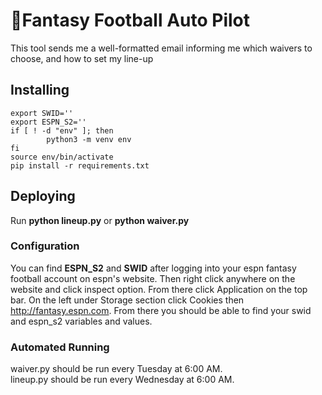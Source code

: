 # 🏈Fantasy Football Auto Pilot
This tool sends me a well-formatted email informing me which waivers to choose, and how to set my line-up

## Installing
```
export SWID=''
export ESPN_S2=''
if [ ! -d "env" ]; then
        python3 -m venv env
fi
source env/bin/activate
pip install -r requirements.txt
```

## Deploying
Run **python lineup.py** or **python waiver.py**

### Configuration
You can find **ESPN_S2** and **SWID** after logging into your espn fantasy football account on espn's website. Then right click anywhere on the website and click inspect option. From there click Application on the top bar. On the left under Storage section click Cookies then http://fantasy.espn.com. From there you should be able to find your swid and espn_s2 variables and values.

### Automated Running
waiver.py should be run every Tuesday at 6:00 AM.  
lineup.py should be run every Wednesday at 6:00 AM.
